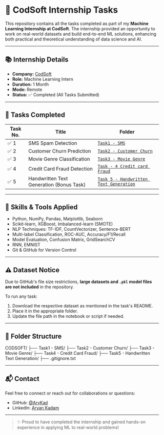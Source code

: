 # 💼 CodSoft Internship Tasks

This repository contains all the tasks completed as part of my **Machine Learning Internship at CodSoft**. The internship provided an opportunity to work on real-world datasets and build end-to-end ML solutions, enhancing both practical and theoretical understanding of data science and AI.

---

## 📚 Internship Details

- **Company:** [CodSoft](https://www.codsoft.in/)
- **Role:** Machine Learning Intern
- **Duration:** 1 Month
- **Mode:** Remote
- **Status:** ✅ Completed (All Tasks Submitted)

---

## 🚀 Tasks Completed

| Task No. | Title | Folder |
|----------|------------------------------|-------------------------------|
| ✅ 1 | SMS Spam Detection | [`Task1 - SMS`](./Task1%20-%20SMS) |
| ✅ 2 | Customer Churn Prediction | [`Task2 - Customer Churn`](./Task2%20-%20Customer%20Churn) |
| ✅ 3 | Movie Genre Classification | [`Task3 - Movie Genre`](./Task3%20-%20Movie%20Genre) |
| ✅ 4 | Credit Card Fraud Detection | [`Task - 4 Credit card Fraud`](./Task%20-%204%20Credit%20card%20Fraud) |
| ✅ 5 | Handwritten Text Generation (Bonus Task) | [`Task 5 - Handwritten Text Generation`](./Task%205%20-%20Handwritten%20Text%20Generation) |

---

## 🧠 Skills & Tools Applied

- Python, NumPy, Pandas, Matplotlib, Seaborn
- Scikit-learn, XGBoost, Imbalanced-learn (SMOTE)
- NLP Techniques: TF-IDF, CountVectorizer, Sentence-BERT
- Multi-label Classification, ROC-AUC, Accuracy/F1/Recall
- Model Evaluation, Confusion Matrix, GridSearchCV
- RNN, EMNIST
- Git & GitHub for Version Control

---

## ⚠️ Dataset Notice

Due to GitHub's file size restrictions, **large datasets and `.pkl` model files are not included** in the repository.

To run any task:
1. Download the respective dataset as mentioned in the task's README.
2. Place it in the appropriate folder.
3. Update the file path in the notebook or script if needed.

---

## 📂 Folder Structure
CODSOFT/
├── Task1 - SMS/
├── Task2 - Customer Churn/
├── Task3 - Movie Genre/
├── Task4 - Credit Card Fraud/
├── Task5 - Handwritten Text Generation/
├── .gitignore.txt

---

## 📬 Contact

Feel free to connect or reach out for collaborations or questions:

- GitHub: [@AryKad](https://github.com/AryKad)
- LinkedIn: [Aryan Kadam](https://www.linkedin.com/in/aryan-kadam-0706)

---

> ✨ Proud to have completed the internship and gained hands-on experience in applying ML to real-world problems!
